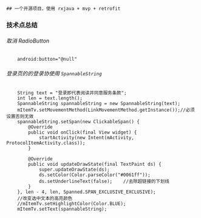 	## 一个开源项目，使用 rxjava + mvp + retrofit
### 技术点总结
###### 取消 RadioButton
	    android:button="@null"
###### 登录页的的登录协使用 `SpannableString`
		String text = "登录即代表阅读并同意服务条款";
	    int len = text.length();
	    SpannableString spannableString = new SpannableString(text);
	    mItemTv.setMovementMethod(LinkMovementMethod.getInstance());//必须设置否则无效
	    spannableString.setSpan(new ClickableSpan() {
	        @Override
	        public void onClick(final View widget) {
	            startActivity(new Intent(mActivity, ProtocolItemActivity.class));
	        }

	        @Override
	        public void updateDrawState(final TextPaint ds) {
	            super.updateDrawState(ds);
	            ds.setColor(Color.parseColor("#0061ff"));
	            ds.setUnderlineText(false);    //去除超链接的下划线
	        }
	    }, len - 4, len, Spanned.SPAN_EXCLUSIVE_EXCLUSIVE);
	    //改变选中文本的高亮颜色
		//mItemTv.setHighlightColor(Color.BLUE);
	    mItemTv.setText(spannableString);

